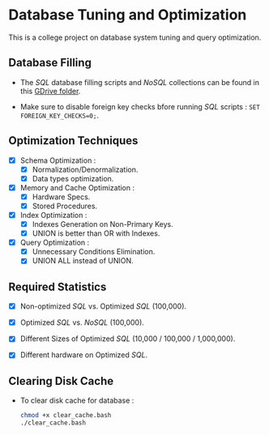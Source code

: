 # Database Tuning and Optimization

This is a college project on database system tuning and query optimization.

## Database Filling

-   The _SQL_ database filling scripts and _NoSQL_ collections can be found in this [GDrive folder](https://drive.google.com/drive/folders/1IU2V4QAJ_IvlzgUSa1xszIMZ3Pq1ciYt?usp=sharing).

-   Make sure to disable foreign key checks bfore running _SQL_ scripts : `SET FOREIGN_KEY_CHECKS=0;`.

## Optimization Techniques

-   [x] Schema Optimization :
    -   [x] Normalization/Denormalization.
    -   [x] Data types optimization.

-   [x] Memory and Cache Optimization :
    -   [x] Hardware Specs.
    -   [x] Stored Procedures.
    
-   [x] Index Optimization :
    -   [x] Indexes Generation on Non-Primary Keys.
    -   [x] UNION is better than OR with Indexes.

-   [x] Query Optimization :
    -   [x] Unnecessary Conditions Elimination.
    -   [x] UNION ALL instead of UNION.

## Required Statistics

-   [x] Non-optimized _SQL_ vs. Optimized _SQL_ (100,000).

-   [x] Optimized _SQL_ vs. _NoSQL_ (100,000).

-   [x] Different Sizes of Optimized _SQL_ (10,000 / 100,000 / 1,000,000).

-   [x] Different hardware on Optimized _SQL_.

## Clearing Disk Cache

-   To clear disk cache for database :
    ```bash
    chmod +x clear_cache.bash
    ./clear_cache.bash
    ```
